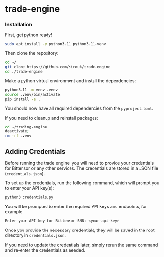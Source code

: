 # trade-engine

### Installation

First, get python ready!

```bash
sudo apt install -y python3.11 python3.11-venv
```

Then clone the repository:

```bash
cd ~/
git clone https://github.com/sirouk/trade-engine
cd ./trade-engine
```

Make a python virtual environment and install the dependencies:

```bash
python3.11 -m venv .venv
source .venv/bin/activate
pip install -e .
```

You should now have all required dependencies from the `pyproject.toml`.

If you need to cleanup and reinstall packages:

```bash
cd ~/trading-engine
deactivate;
rm -rf .venv
```

## Adding Credentials

Before running the trade engine, you will need to provide your credentials for Bittensor or any other services. The credentials are stored in a JSON file (`credentials.json`).

To set up the credentials, run the following command, which will prompt you to enter your API key(s):

```bash
python3 credentials.py
```

You will be prompted to enter the required API keys and endpoints, for example:

```bash
Enter your API key for Bittensor SN8: <your-api-key>
```

Once you provide the necessary credentials, they will be saved in the root directory in `credentials.json`.

If you need to update the credentials later, simply rerun the same command and re-enter the credentials as needed.
